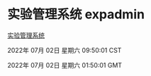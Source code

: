 # 实验管理系统 expadmin
[实验管理系统](http://219.139.198.62:56808/expadmin-782313d2-e1b1-4ea7-932e-3a55e6a1a4d0/)

2022年 07月 02日 星期六 09:50:01 CST

2022年 07月 02日 星期六 01:50:01 GMT
